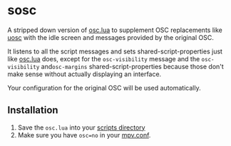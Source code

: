 # sosc

A stripped down version of [osc.lua](https://github.com/mpv-player/mpv/blob/master/player/lua/osc.lua) to supplement OSC replacements like [uosc](https://github.com/tomasklaen/uosc) with the idle screen and messages provided by the original OSC.

It listens to all the script messages and sets shared-script-properties just like [osc.lua](https://github.com/mpv-player/mpv/blob/master/player/lua/osc.lua) does, except for the `osc-visibility` message and the `osc-visibility` and`osc-margins` shared-script-properties because those don't make sense without actually displaying an interface.

Your configuration for the original OSC will be used automatically.

## Installation
1. Save the `osc.lua` into your [scripts directory](https://mpv.io/manual/stable/#script-location)
2. Make sure you have `osc=no` in your [mpv.conf](https://mpv.io/manual/stable/#configuration-files).